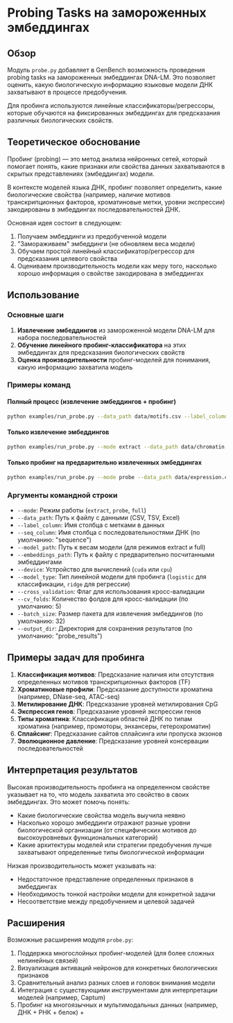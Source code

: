# Probing Tasks на замороженных эмбеддингах

## Обзор

Модуль `probe.py` добавляет в GenBench возможность проведения probing tasks на замороженных эмбеддингах DNA-LM. Это позволяет оценить, какую биологическую информацию языковые модели ДНК захватывают в процессе предобучения.

Для пробинга используются линейные классификаторы/регрессоры, которые обучаются на фиксированных эмбеддингах для предсказания различных биологических свойств.

## Теоретическое обоснование

Пробинг (probing) — это метод анализа нейронных сетей, который помогает понять, какие признаки или свойства данных захватываются в скрытых представлениях (эмбеддингах) модели.

В контексте моделей языка ДНК, пробинг позволяет определить, какие биологические свойства (например, наличие мотивов транскрипционных факторов, хроматиновые метки, уровни экспрессии) закодированы в эмбеддингах последовательностей ДНК.

Основная идея состоит в следующем:
1. Получаем эмбеддинги из предобученной модели
2. "Замораживаем" эмбеддинги (не обновляем веса модели)
3. Обучаем простой линейный классификатор/регрессор для предсказания целевого свойства
4. Оцениваем производительность модели как меру того, насколько хорошо информация о свойстве закодирована в эмбеддингах

## Использование

### Основные шаги

1. **Извлечение эмбеддингов** из замороженной модели DNA-LM для набора последовательностей
2. **Обучение линейного пробинг-классификатора** на этих эмбеддингах для предсказания биологических свойств
3. **Оценка производительности** пробинг-моделей для понимания, какую информацию захватила модель

### Примеры команд

#### Полный процесс (извлечение эмбеддингов + пробинг)

```bash
python examples/run_probe.py --data_path data/motifs.csv --label_column has_motif --model_path weight/hyenadna/hyenadna-large-1m-seqlen/weights.ckpt
```

#### Только извлечение эмбеддингов

```bash
python examples/run_probe.py --mode extract --data_path data/chromatin.csv --label_column accessibility --model_path weight/hyenadna/hyenadna-large-1m-seqlen/weights.ckpt --embeddings_path embeddings/chromatin_embeddings.npy
```

#### Только пробинг на предварительно извлеченных эмбеддингах

```bash
python examples/run_probe.py --mode probe --data_path data/expression.csv --label_column expression_level --embeddings_path embeddings/expression_embeddings.npy --model_type ridge
```

### Аргументы командной строки

- `--mode`: Режим работы (`extract`, `probe`, `full`)
- `--data_path`: Путь к файлу с данными (CSV, TSV, Excel)
- `--label_column`: Имя столбца с метками в данных
- `--seq_column`: Имя столбца с последовательностями ДНК (по умолчанию: "sequence")
- `--model_path`: Путь к весам модели (для режимов extract и full)
- `--embeddings_path`: Путь к файлу с предварительно посчитанными эмбеддингами
- `--device`: Устройство для вычислений (`cuda` или `cpu`)
- `--model_type`: Тип линейной модели для пробинга (`logistic` для классификации, `ridge` для регрессии)
- `--cross_validation`: Флаг для использования кросс-валидации
- `--cv_folds`: Количество фолдов для кросс-валидации (по умолчанию: 5)
- `--batch_size`: Размер пакета для извлечения эмбеддингов (по умолчанию: 32)
- `--output_dir`: Директория для сохранения результатов (по умолчанию: "probe_results")

## Примеры задач для пробинга

1. **Классификация мотивов**: Предсказание наличия или отсутствия определенных мотивов транскрипционных факторов (TF)
2. **Хроматиновые профили**: Предсказание доступности хроматина (например, DNase-seq, ATAC-seq)
3. **Метилирование ДНК**: Предсказание уровней метилирования CpG
4. **Экспрессия генов**: Предсказание уровней экспрессии генов
5. **Типы хроматина**: Классификация областей ДНК по типам хроматина (например, промоторы, энхансеры, гетерохроматин)
6. **Сплайсинг**: Предсказание сайтов сплайсинга или пропуска экзонов
7. **Эволюционное давление**: Предсказание уровней консервации последовательностей

## Интерпретация результатов

Высокая производительность пробинга на определенном свойстве указывает на то, что модель захватила это свойство в своих эмбеддингах. Это может помочь понять:

- Какие биологические свойства модель выучила неявно
- Насколько хорошо эмбеддинги отражают разные уровни биологической организации (от специфических мотивов до высокоуровневых функциональных категорий)
- Какие архитектуры моделей или стратегии предобучения лучше захватывают определенные типы биологической информации

Низкая производительность может указывать на:
- Недостаточное представление определенных признаков в эмбеддингах
- Необходимость тонкой настройки модели для конкретной задачи
- Несоответствие между предобучением и целевой задачей

## Расширения

Возможные расширения модуля `probe.py`:

1. Поддержка многослойных пробинг-моделей (для более сложных нелинейных связей)
2. Визуализация активаций нейронов для конкретных биологических признаков
3. Сравнительный анализ разных слоев и головок внимания модели
4. Интеграция с существующими инструментами для интерпретации моделей (например, Captum)
5. Пробинг на многоязычных и мультимодальных данных (например, ДНК + РНК + белок) +